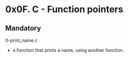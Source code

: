 # 0x0F. C - Function pointers

## Mandatory

0-print_name.c

- a function that prints a name, using another function.
